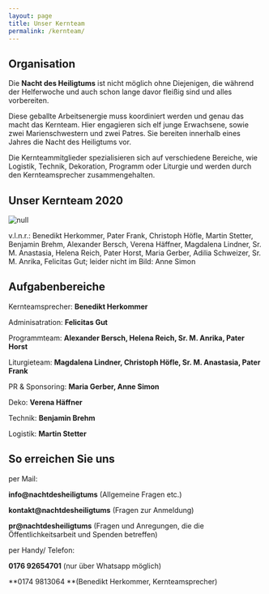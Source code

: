 ```yaml
---
layout: page
title: Unser Kernteam
permalink: /kernteam/
---
```

## Organisation

Die <strong>Nacht des Heiligtums</strong> ist nicht möglich ohne Diejenigen, die während der Helferwoche und auch schon lange davor fleißig sind und alles vorbereiten.

Diese geballte Arbeitsenergie muss koordiniert werden und genau das macht das Kernteam. Hier engagieren sich elf junge Erwachsene, sowie zwei Marienschwestern und zwei Patres. Sie bereiten innerhalb eines Jahres die Nacht des Heiligtums vor.

Die Kernteammitglieder spezialisieren sich auf verschiedene Bereiche, wie Logistik, Technik, Dekoration, Programm oder Liturgie und werden durch den Kernteamsprecher zusammengehalten.

## Unser Kernteam 2020

![null](/assets/uploads/kt-treffen-2-.jpeg)

v.l.n.r.: Benedikt Herkommer, Pater Frank, Christoph Höfle, Martin Stetter, Benjamin Brehm, Alexander Bersch, Verena Häffner, Magdalena Lindner, Sr. M. Anastasia, Helena Reich, Pater Horst, Maria Gerber, Adilia Schweizer, Sr. M. Anrika, Felicitas Gut; leider nicht im Bild: Anne Simon

## Aufgabenbereiche

Kernteamsprecher: **Benedikt Herkommer**

Adminisatration: **Felicitas Gut**

Programmteam: **Alexander Bersch, Helena Reich, Sr. M. Anrika, Pater Horst**

Liturgieteam: **Magdalena Lindner, Christoph Höfle, Sr. M. Anastasia, Pater Frank**

PR & Sponsoring: **Maria Gerber, Anne Simon**

Deko: **Verena Häffner**

Technik: **Benjamin Brehm**

Logistik: **Martin Stetter**

## So erreichen Sie uns

per Mail: 

**info@nachtdesheiligtums** (Allgemeine Fragen etc.)

**kontakt@nachtdesheiligtums** (Fragen zur Anmeldung)

**pr@nachtdesheiligtums** (Fragen und Anregungen, die die Öffentlichkeitsarbeit                 und Spenden betreffen)

per Handy/ Telefon:

**0176 92654701** (nur über Whatsapp möglich)

**0174 9813064 **(Benedikt Herkommer, Kernteamsprecher)
